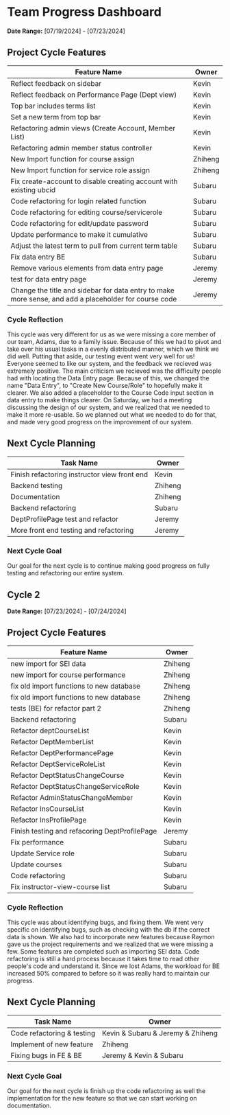# Team Progress Dashboard

**Date Range:** [07/19/2024] - [07/23/2024]

## Project Cycle Features

| Feature Name        | Owner                                   |
| -------------------- | --------------------------------------------- |
| Reflect feedback on sidebar    |              Kevin                              |
| Reflect feedback on Performance Page (Dept view)  |       Kevin                 |
| Top bar includes terms list    |         Kevin                 |
| Set a new term from top bar |  Kevin |
| Refactoring admin views (Create Account, Member List)      |           Kevin                               |
| Refactoring admin member status controller   |                  Kevin                        |
| New Import function for course assign | Zhiheng |
| New Import function for service role assign | Zhiheng |
| Fix create-account to disable creating account with existing ubcid | Subaru |
| Code refactoring for login related function | Subaru |
| Code refactoring for editing course/servicerole | Subaru |
| Code refactoring for edit/update password | Subaru |
| Update performance to make it cumulative | Subaru |
| Adjust the latest term to pull from current term table | Subaru |
| Fix data entry BE | Subaru |
| Remove various elements from data entry page | Jeremy |
| test for data entry page | Jeremy |
| Change the title and sidebar for data entry to make more sense, and add a placeholder for course code | Jeremy |

### Cycle Reflection
This cycle was very different for us as we were missing a core member of our team, Adams, due to a family issue. Because of this we had to pivot and take over his usual tasks in a evenly
distributed manner, which we think we did well. Putting that aside, our testing event went very well for us! Everyone seemed to like our system, and the feedback we recieved was extremely positive.
The main criticism we recieved was the difficulty people had with locating the Data Entry page. Because of this, we changed the name "Data Entry", to  "Create New Course/Role" to hopefully make it
clearer. We also added a placeholder to the Course Code input section in data entry to make things clearer. On Saturday, we had a meeting discussing the design of our system, and we realized that
we needed to make it more re-usable. So we planned out what we needed to do for that, and made very good progress on the improvement of our system.

## Next Cycle Planning

| Task Name             | Owner         | 
| ----------------------- | -------------- | 
| Finish refactoring instructor view front end | Kevin |
| Backend testing | Zhiheng |
| Documentation | Zhiheng |
| Backend refactoring | Subaru |
| DeptProfilePage test and refactor | Jeremy |
| More front end testing and refactoring | Jeremy |

### Next Cycle Goal
Our goal for the next cycle is to continue making good progress on fully testing and refactoring our entire system.

## Cycle 2

**Date Range:** [07/23/2024] - [07/24/2024]

## Project Cycle Features

| Feature Name        | Owner                                   |
| -------------------- | --------------------------------------------- |
|new import for SEI data| Zhiheng |
|new import for course performance| Zhiheng |
|fix old import functions to new database| Zhiheng |
|fix old import functions to new database| Zhiheng |
|tests (BE) for refactor part 2| Zhiheng|
| Backend refactoring | Subaru |
|Refactor deptCourseList | Kevin |
|Refactor DeptMemberList | Kevin |
| Refactor DeptPerformancePage| Kevin|
|Refactor DeptServiceRoleList| Kevin |
| Refactor DeptStatusChangeCourse| Kevin |
| Refactor DeptStatusChangeServiceRole| Kevin |
| Refactor AdminStatusChangeMember| Kevin |
| Refactor InsCourseList| Kevin |
| Refactor InsProfilePage | Kevin |
| Finish testing and refacoring DeptProfilePage | Jeremy |
| Fix performance | Subaru |
| Update Service role | Subaru |
| Update courses | Subaru |
| Code refactoring | Subaru |
| Fix instructor-view-course list| Subaru |



### Cycle Reflection
This cycle was about identifying bugs, and fixing them. We went very specific on identifying bugs, such as checking with the db if the correct data is shown. 
We also had to incorporate new features because Raymon gave us the project requirements and we realized that we were missing a few. 
Some features are completed such as importing SEI data. 
Code refactoring is still a hard process because it takes time to read other people's code and understand it. Since we lost Adams, the workload for BE increased 50% compared to before so it was really hard to maintain our progress. 

## Next Cycle Planning

| Task Name             | Owner         | 
| ----------------------- | -------------- | 
| Code refactoring & testing | Kevin & Subaru & Jeremy & Zhiheng |
| Implement of new feature | Zhiheng |
| Fixing bugs in FE & BE | Jeremy & Kevin & Subaru |

### Next Cycle Goal
Our goal for the next cycle is finish up the code refactoring as well the implementation for the new feature so that we can start working on documentation. 
